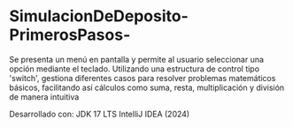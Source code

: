 # SimulacionDeDeposito-PrimerosPasos-
Se presenta un menú en pantalla y permite al usuario seleccionar una opción mediante el teclado. 
Utilizando una estructura de control tipo 'switch', gestiona diferentes casos para resolver problemas matemáticos básicos, 
facilitando así cálculos como suma, resta, multiplicación y división de manera intuitiva

Desarrollado con:
JDK 17 LTS
IntelliJ IDEA (2024)
